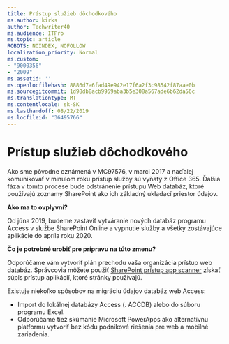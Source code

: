 ```yaml
---
title: Prístup služieb dôchodkového
ms.author: kirks
author: Techwriter40
ms.audience: ITPro
ms.topic: article
ROBOTS: NOINDEX, NOFOLLOW
localization_priority: Normal
ms.custom:
- "9000356"
- "2009"
ms.assetid: ''
ms.openlocfilehash: 8886d7a6fad49e942e17f6a2f3c98542f87aae0b
ms.sourcegitcommit: 1d98db8acb9959aba3b5e308a567ade6b62da56c
ms.translationtype: MT
ms.contentlocale: sk-SK
ms.lasthandoff: 08/22/2019
ms.locfileid: "36495766"
---
```

# <a name="access-services-retirement"></a>Prístup služieb dôchodkového

Ako sme pôvodne oznámená v MC97576, v marci 2017 a naďalej komunikovať v minulom roku prístup služby sú vyňatý z Office 365. Ďalšia fáza v tomto procese bude odstránenie prístupu Web databáz, ktoré používajú zoznamy SharePoint ako ich základný ukladací priestor údajov.

**Ako ma to ovplyvní?**

Od júna 2019, budeme zastaviť vytváranie nových databáz programu Access v službe SharePoint Online a vypnutie služby a všetky zostávajúce aplikácie do apríla roku 2020.

**Čo je potrebné urobiť pre prípravu na túto zmenu?**

Odporúčame vám vytvoriť plán prechodu vaša organizácia prístup web databáz. Správcovia môžete použiť [SharePoint prístup app scanner](https://github.com/SharePoint/PnP-Tools/tree/master/Solutions/SharePoint.AccessApp.Scanner) získať súpis prístup aplikácií, ktoré stránky používajú.

Existuje niekoľko spôsobov na migráciu údajov databáz web Access:

- Import do lokálnej databázy Access (. ACCDB) alebo do súboru programu Excel.
- Odporúčame tiež skúmanie Microsoft PowerApps ako alternatívnu platformu vytvoriť bez kódu podnikové riešenia pre web a mobilné zariadenia.